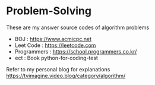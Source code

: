 # Problem-Solving

These are my answer source codes of algorithm problems
* BOJ : https://www.acmicpc.net
* Leet Code : https://leetcode.com
* Programmers : https://school.programmers.co.kr/
* ect : Book python-for-coding-test

Refer to my personal blog for explanations
https://tvimagine.video.blog/category/algorithm/




